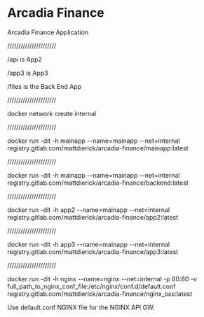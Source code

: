 # Arcadia Finance

Arcadia Finance Application

//////////////////////

/api is App2

/app3 is App3

/files is the Back End App

//////////////////////

docker network create internal

//////////////////////

docker run -dit -h mainapp --name=mainapp --net=internal registry.gitlab.com/mattdierick/arcadia-finance/mainapp:latest

//////////////////////


docker run -dit -h mainapp --name=mainapp --net=internal registry.gitlab.com/mattdierick/arcadia-finance/backend:latest

//////////////////////

docker run -dit -h app2 --name=mainapp --net=internal registry.gitlab.com/mattdierick/arcadia-finance/app2:latest

//////////////////////

docker run -dit -h app3 --name=mainapp --net=internal registry.gitlab.com/mattdierick/arcadia-finance/app3:latest

//////////////////////

docker run -dit -h nginx --name=nginx --net=internal -p 80:80 -v full_path_to_nginx_conf_file:/etc/nginx/conf.d/default.conf registry.gitlab.com/mattdierick/arcadia-finance/nginx_oss:latest

Use default.conf NGINX file for the NGINX API GW.
